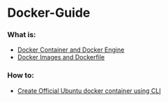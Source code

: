 # Docker-Guide


### What is:

- [Docker Container and Docker Engine](https://github.com/alpha74/Docker-Manual/blob/main/docs/docker-container-engine.md) 
- [Docker Images and Dockerfile](https://github.com/alpha74/Docker-Manual/blob/main/docs/docker-images.md)


### How to:

- [Create Official Ubuntu docker container using CLI](https://github.com/alpha74/Docker-Guide/blob/main/docs/create-ubuntu-container-cli.md)
